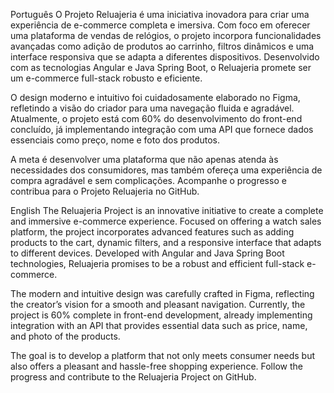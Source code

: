 Português
O Projeto Reluajeria é uma iniciativa inovadora para criar uma experiência de e-commerce completa e imersiva. Com foco em oferecer uma plataforma de vendas de relógios, o projeto incorpora funcionalidades avançadas como adição de produtos ao carrinho, filtros dinâmicos e uma interface responsiva que se adapta a diferentes dispositivos. Desenvolvido com as tecnologias Angular e Java Spring Boot, o Reluajeria promete ser um e-commerce full-stack robusto e eficiente.

O design moderno e intuitivo foi cuidadosamente elaborado no Figma, refletindo a visão do criador para uma navegação fluida e agradável. Atualmente, o projeto está com 60% do desenvolvimento do front-end concluído, já implementando integração com uma API que fornece dados essenciais como preço, nome e foto dos produtos.

A meta é desenvolver uma plataforma que não apenas atenda às necessidades dos consumidores, mas também ofereça uma experiência de compra agradável e sem complicações. Acompanhe o progresso e contribua para o Projeto Reluajeria no GitHub.

English
The Reluajeria Project is an innovative initiative to create a complete and immersive e-commerce experience. Focused on offering a watch sales platform, the project incorporates advanced features such as adding products to the cart, dynamic filters, and a responsive interface that adapts to different devices. Developed with Angular and Java Spring Boot technologies, Reluajeria promises to be a robust and efficient full-stack e-commerce.

The modern and intuitive design was carefully crafted in Figma, reflecting the creator’s vision for a smooth and pleasant navigation. Currently, the project is 60% complete in front-end development, already implementing integration with an API that provides essential data such as price, name, and photo of the products.

The goal is to develop a platform that not only meets consumer needs but also offers a pleasant and hassle-free shopping experience. Follow the progress and contribute to the Reluajeria Project on GitHub.
